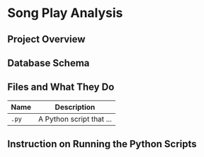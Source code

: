 # Song Play Analysis

## Project Overview

## Database Schema

## Files and What They Do

| Name | Description |
| - | - |
| `.py` | A Python script that ... |

## Instruction on Running the Python Scripts
